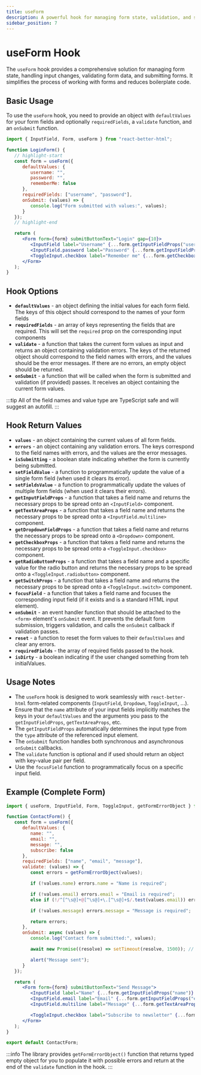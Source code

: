 ```yaml
---
title: useForm
description: A powerful hook for managing form state, validation, and submission
sidebar_position: 7
---
```


# useForm Hook

The `useForm` hook provides a comprehensive solution for managing form state, handling input changes, validating form data, and submitting forms. It simplifies the process of working with forms and reduces boilerplate code.

## Basic Usage

To use the `useForm` hook, you need to provide an object with `defaultValues` for your form fields and optionally `requiredFields`, a `validate` function, and an `onSubmit` function.

```jsx
import { InputField, Form, useForm } from "react-better-html";

function LoginForm() {
   // highlight-start
   const form = useForm({
      defaultValues: {
         username: "",
         password: "",
         rememberMe: false
      },
      requiredFields: ["username", "password"],
      onSubmit: (values) => {
         console.log("Form submitted with values:", values);
      }
   });
   // highlight-end

   return (
      <Form form={form} submitButtonText="Login" gap={10}>
         <InputField label="Username" {...form.getInputFieldProps("username")} />
         <InputField.password label="Password" {...form.getInputFieldProps("password")} />
         <ToggleInput.checkbox label="Remember me" {...form.getCheckboxProps("rememberMe")} />
      </Form>
   );
}
```

## Hook Options

-  **`defaultValues`** - an object defining the initial values for each form field. The keys of this object should correspond to the names of your form fields
-  **`requiredFields`** - an array of keys representing the fields that are required. This will set the `required` prop on the corresponding input components
-  **`validate`** - a function that takes the current form values as input and returns an object containing validation errors. The keys of the returned object should correspond to the field names with errors, and the values should be the error messages. If there are no errors, an empty object should be returned.
-  **`onSubmit`** - a function that will be called when the form is submitted and validation (if provided) passes. It receives an object containing the current form values.

:::tip
All of the field names and value type are TypeScript safe and will suggest an autofill.
:::

## Hook Return Values

-  **`values`** - an object containing the current values of all form fields.
-  **`errors`** - an object containing any validation errors. The keys correspond to the field names with errors, and the values are the error messages.
-  **`isSubmitting`** - a boolean state indicating whether the form is currently being submitted.
-  **`setFieldValue`** - a function to programmatically update the value of a single form field (when used it clears its error).
-  **`setFieldsValue`** - a function to programmatically update the values of multiple form fields (when used it clears their errors).
-  **`getInputFieldProps`** - a function that takes a field name and returns the necessary props to be spread onto an `<InputField>` component.
-  **`getTextAreaProps`** - a function that takes a field name and returns the necessary props to be spread onto a `<InputField.multiline>` component.
-  **`getDropdownFieldProps`** - a function that takes a field name and returns the necessary props to be spread onto a `<Dropdown>` component.
-  **`getCheckboxProps`** - a function that takes a field name and returns the necessary props to be spread onto a `<ToggleInput.checkbox>` component.
-  **`getRadioButtonProps`** - a function that takes a field name and a specific value for the radio button and returns the necessary props to be spread onto a `<ToggleInput.radiobutton>` component.
-  **`getSwitchProps`** - a function that takes a field name and returns the necessary props to be spread onto a `<ToggleInput.switch>` component.
-  **`focusField`** - a function that takes a field name and focuses the corresponding input field (if it exists and is a standard HTML input element).
-  **`onSubmit`** - an event handler function that should be attached to the `<form>` element's `onSubmit` event. It prevents the default form submission, triggers validation, and calls the `onSubmit` callback if validation passes.
-  **`reset`** - a function to reset the form values to their `defaultValues` and clear any errors.
-  **`requiredFields`** - the array of required fields passed to the hook.
-  **`isDirty`** - a boolean indicating if the user changed something from teh initialValues.

## Usage Notes

-  The `useForm` hook is designed to work seamlessly with `react-better-html` form-related components (`InputField`, `Dropdown`, `ToggleInput`, ...).
-  Ensure that the `name` attribute of your input fields implicitly matches the keys in your `defaultValues` and the arguments you pass to the `getInputFieldProps`, `getTextAreaProps`, etc.
-  The `getInputFieldProps` automatically determines the input type from the `type` attribute of the referenced input element.
-  The `onSubmit` function handles both synchronous and asynchronous `onSubmit` callbacks.
-  The `validate` function is optional and if used should return an object with key-value pair per field.
-  Use the `focusField` function to programmatically focus on a specific input field.

## Example (Complete Form)

```jsx
import { useForm, InputField, Form, ToggleInput, getFormErrorObject } from "react-better-html";

function ContactForm() {
   const form = useForm({
      defaultValues: {
         name: "",
         email: "",
         message: "",
         subscribe: false
      },
      requiredFields: ["name", "email", "message"],
      validate: (values) => {
         const errors = getFormErrorObject(values);

         if (!values.name) errors.name = "Name is required";

         if (!values.email) errors.email = "Email is required";
         else if (!/^[^\s@]+@[^\s@]+\.[^\s@]+$/.test(values.email)) errors.email = "Invalid email format";

         if (!values.message) errors.message = "Message is required";

         return errors;
      },
      onSubmit: async (values) => {
         console.log("Contact form submitted:", values);

         await new Promise((resolve) => setTimeout(resolve, 1500)); // Simulate API call

         alert("Message sent");
      }
   });

   return (
      <Form form={form} submitButtonText="Send Message">
         <InputField label="Name" {...form.getInputFieldProps("name")} />
         <InputField.email label="Email" {...form.getInputFieldProps("email")} />
         <InputField.multiline label="Message" {...form.getTextAreaProps("message")} />

         <ToggleInput.checkbox label="Subscribe to newsletter" {...form.getCheckboxProps("subscribe")} />
      </Form>
   );
}

export default ContactForm;
```

:::info
The library provides `getFormErrorObject()` function that returns typed empty object for you to populate it with possible errors and return at the end of the `validate` function in the hook.
:::
